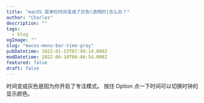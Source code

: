 ```yaml
---
title: "macOS 菜单栏时间变成了灰色(透明的)怎么办？"
author: "Charles"
description: ""
tags:
  - blog
ogImage: ""
slug: "macos-menu-bar-time-gray"
pubDatetime: 2022-01-13T07:49:14.000Z
modDatetime: 2022-06-10T06:46:54.000Z
featured: false
draft: false
---
```


时间变成灰色是因为你开启了专注模式。
按住 Option 点一下时间可以切换时钟的显示颜色。
